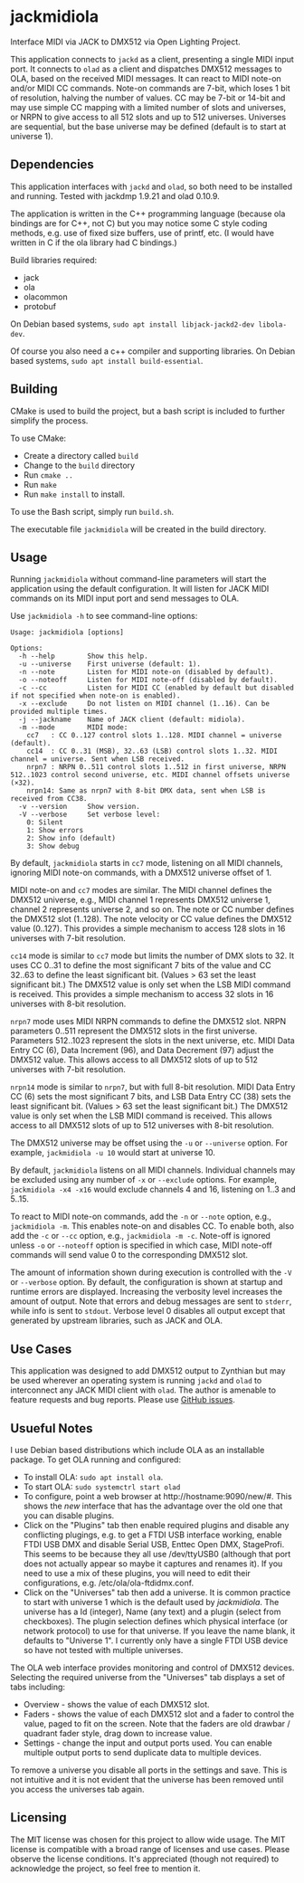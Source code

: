 # jackmidiola
Interface MIDI via JACK to DMX512 via Open Lighting Project.

This application connects to `jackd` as a client, presenting a single MIDI input port. It connects to `olad` as a client and dispatches DMX512 messages to OLA, based on the received MIDI messages. It can react to MIDI note-on and/or MIDI CC commands. Note-on commands are 7-bit, which loses 1 bit of resolution, halving the number of values. CC may be 7-bit or 14-bit and may use simple CC mapping with a limited number of slots and universes, or NRPN to give access to all 512 slots and up to 512 universes. Universes are sequential, but the base universe may be defined (default is to start at universe 1).

## Dependencies

This application interfaces with `jackd` and `olad`, so both need to be installed and running. Tested with jackdmp 1.9.21 and olad 0.10.9.

The application is written in the C++ programming language (because ola bindings are for C++, not C) but you may notice some C style coding methods, e.g. use of fixed size buffers, use of printf, etc. (I would have written in C if the ola library had C bindings.)

Build libraries required:

- jack
- ola
- olacommon
- protobuf

On Debian based systems, `sudo apt install libjack-jackd2-dev libola-dev`.

Of course you also need a c++ compiler and supporting libraries. On Debian based systems, `sudo apt install build-essential`.

## Building

CMake is used to build the project, but a bash script is included to further simplify the process.

To use CMake:

- Create a directory called `build`
- Change to the `build` directory
- Run `cmake ..`
- Run `make`
- Run `make install` to install.

To use the Bash script, simply run `build.sh`.

The executable file `jackmidiola` will be created in the build directory.

## Usage

Running `jackmidiola` without command-line parameters will start the application using the default configuration. It will listen for JACK MIDI commands on its MIDI input port and send messages to OLA.

Use `jackmidiola -h` to see command-line options:

```
Usage: jackmidiola [options]

Options:
  -h --help        Show this help.
  -u --universe    First universe (default: 1).
  -n --note        Listen for MIDI note-on (disabled by default).
  -o --noteoff     Listen for MIDI note-off (disabled by default).
  -c --cc          Listen for MIDI CC (enabled by default but disabled if not specified when note-on is enabled).
  -x --exclude     Do not listen on MIDI channel (1..16). Can be provided multiple times.
  -j --jackname    Name of JACK client (default: midiola).
  -m --mode        MIDI mode:
    cc7   : CC 0..127 control slots 1..128. MIDI channel = universe (default).
    cc14  : CC 0..31 (MSB), 32..63 (LSB) control slots 1..32. MIDI channel = universe. Sent when LSB received.
    nrpn7 : NRPN 0..511 control slots 1..512 in first universe, NRPN 512..1023 control second universe, etc. MIDI channel offsets universe (×32).
    nrpn14: Same as nrpn7 with 8-bit DMX data, sent when LSB is received from CC38.
  -v --version     Show version.
  -V --verbose     Set verbose level:
    0: Silent
    1: Show errors
    2: Show info (default)
    3: Show debug
```

By default, `jackmidiola` starts in `cc7` mode, listening on all MIDI channels, ignoring MIDI note-on commands, with a DMX512 universe offset of 1.

MIDI note-on and `cc7` modes are similar. The MIDI channel defines the DMX512 universe, e.g., MIDI channel 1 represents DMX512 universe 1, channel 2 represents universe 2, and so on. The note or CC number defines the DMX512 slot (1..128). The note velocity or CC value defines the DMX512 value (0..127). This provides a simple mechanism to access 128 slots in 16 universes with 7-bit resolution.

`cc14` mode is similar to `cc7` mode but limits the number of DMX slots to 32. It uses CC 0..31 to define the most significant 7 bits of the value and CC 32..63 to define the least significant bit. (Values > 63 set the least significant bit.) The DMX512 value is only set when the LSB MIDI command is received. This provides a simple mechanism to access 32 slots in 16 universes with 8-bit resolution.

`nrpn7` mode uses MIDI NRPN commands to define the DMX512 slot. NRPN parameters 0..511 represent the DMX512 slots in the first universe. Parameters 512..1023 represent the slots in the next universe, etc. MIDI Data Entry CC (6), Data Increment (96), and Data Decrement (97) adjust the DMX512 value. This allows access to all DMX512 slots of up to 512 universes with 7-bit resolution.

`nrpn14` mode is similar to `nrpn7`, but with full 8-bit resolution. MIDI Data Entry CC (6) sets the most significant 7 bits, and LSB Data Entry CC (38) sets the least significant bit. (Values > 63 set the least significant bit.) The DMX512 value is only set when the LSB MIDI command is received. This allows access to all DMX512 slots of up to 512 universes with 8-bit resolution.

The DMX512 universe may be offset using the `-u` or `--universe` option. For example, `jackmidiola -u 10` would start at universe 10.

By default, `jackmidiola` listens on all MIDI channels. Individual channels may be excluded using any number of `-x` or `--exclude` options. For example, `jackmidiola -x4 -x16` would exclude channels 4 and 16, listening on 1..3 and 5..15.

To react to MIDI note-on commands, add the `-n` or `--note` option, e.g., `jackmidiola -m`. This enables note-on and disables CC. To enable both, also add the `-c` or `--cc` option, e.g., `jackmidiola -m -c`. Note-off is ignored unless `-o` or `--noteoff` option is specified in which case, MIDI note-off commands will send value 0 to the corresponding DMX512 slot.

The amount of information shown during execution is controlled with the `-V` or `--verbose` option. By default, the configuration is shown at startup and runtime errors are displayed. Increasing the verbosity level increases the amount of output. Note that errors and debug messages are sent to `stderr`, while info is sent to `stdout`. Verbose level 0 disables all output except that generated by upstream libraries, such as JACK and OLA.

## Use Cases

This application was designed to add DMX512 output to Zynthian but may be used wherever an operating system is running `jackd` and `olad` to interconnect any JACK MIDI client with `olad`. The author is amenable to feature requests and bug reports. Please use [GitHub issues](https://github.com/riban-bw/jackmidiola/issues).

## Usueful Notes

I use Debian based distributions which include OLA as an installable package. To get OLA running and configured:

- To install OLA: `sudo apt install ola`.
- To start OLA: `sudo systemctrl start olad`
- To configure, point a web browser at http://hostname:9090/new/#. This shows the _new_ interface that has the advantage over the old one that you can disable plugins.
- Click on the "Plugins" tab then enable required plugins and disable any conflicting plugings, e.g. to get a FTDI USB interface working, enable FTDI USB DMX and disable Serial USB, Enttec Open DMX, StageProfi. This seems to be because they all use /dev/ttyUSB0 (although that port does not actually appear so maybe it captures and renames it). If you need to use a mix of these plugins, you will need to edit their configurations, e.g. /etc/ola/ola-ftdidmx.conf.
- Click on the "Universes" tab then add a universe. It is common practice to start with universe 1 which is the default used by _jackmidiola_. The universe has a Id (integer), Name (any text) and a plugin (select from checkboxes). The plugin selection defines which physical interface (or network protocol) to use for that universe. If you leave the name blank, it defaults to "Universe 1". I currently only have a single FTDI USB device so have not tested with multiple universes.

The OLA web interface provides monitoring and control of DMX512 devices. Selecting the required universe from the "Universes" tab displays a set of tabs including:

- Overview - shows the value of each DMX512 slot.
- Faders - shows the value of each DMX512 slot and a fader to control the value, paged to fit on the screen. Note that the faders are old drawbar / quadrant fader style, drag down to increase value.
- Settings - change the input and output ports used. You can enable multiple output ports to send duplicate data to multiple devices.

To remove a universe you disable all ports in the settings and save. This is not intuitive and it is not evident that the universe has been removed until you access the universes tab again.

## Licensing

The MIT license was chosen for this project to allow wide usage. The MIT license is compatible with a broad range of licenses and use cases. Please observe the license conditions. It's appreciated (though not required) to acknowledge the project, so feel free to mention it.
